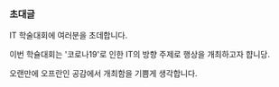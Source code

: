### 초대글

IT 학술대회에 여러분을 초데합니다.

이번 학슐대회는 '코로나19'로 인한 IT의 방향 주제로 행상을 개최하고자 햡니당.

오랜만에 오프란인 공감에서 개최함을 기쁨게 생각합니다.
